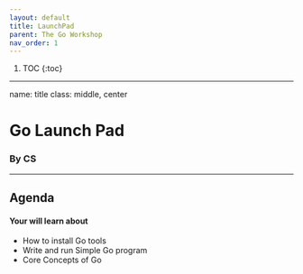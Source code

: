 ```yaml
---
layout: default
title: LaunchPad
parent: The Go Workshop
nav_order: 1
---
```


1. TOC
{:toc}
---

name: title
class: middle, center
# Go Launch Pad
### By CS
---

## Agenda
#### Your will learn about
* How to install Go tools
* Write and run Simple Go program
* Core Concepts of Go